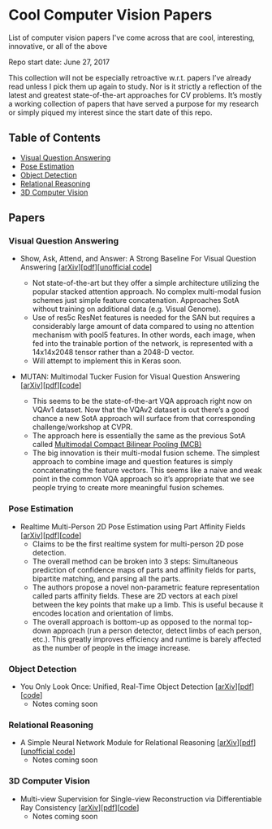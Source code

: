 # Cool Computer Vision Papers
List of computer vision papers I've come across that are cool, interesting, innovative, or all of the above

Repo start date: June 27, 2017

This collection will not be especially retroactive w.r.t. papers I’ve already read unless I pick them up again to study. Nor is it strictly a reflection of the latest and greatest state-of-the-art approaches for CV problems. It’s mostly a working collection of papers that have served a purpose for my research or simply piqued my interest since the start date of this repo.

## Table of Contents
* [Visual Question Answering](#visual-question-answering)
* [Pose Estimation](#pose-estimation)
* [Object Detection](#object-detection)
* [Relational Reasoning](#relational-reasoning)
* [3D Computer Vision](#3d-computer-vision)

## Papers

### Visual Question Answering
* Show, Ask, Attend, and Answer: A Strong Baseline For Visual Question Answering [[arXiv](https://arxiv.org/abs/1704.03162)][[pdf](https://arxiv.org/pdf/1704.03162.pdf)][[unofficial code](https://github.com/adamcasson/show_ask_attend_answer)]
  * Not state-of-the-art but they offer a simple architecture utilizing the popular stacked attention approach. No complex multi-modal fusion schemes just simple feature concatenation. Approaches SotA without training on additional data (e.g. Visual Genome).
  * Use of res5c ResNet features is needed for the SAN but requires a considerably large amount of data compared to using no attention mechanism with pool5 features. In other words, each image, when fed into the trainable portion of the network, is represented with a 14x14x2048 tensor rather than a 2048-D vector.
  * Will attempt to implement this in Keras soon.

* MUTAN: Multimodal Tucker Fusion for Visual Question Answering [[arXiv](https://arxiv.org/abs/1705.06676)][[pdf](https://arxiv.org/pdf/1705.06676.pdf)][[code](https://github.com/Cadene/vqa.pytorch)]
  * This seems to be the state-of-the-art VQA approach right now on VQAv1 dataset. Now that the VQAv2 dataset is out there’s a good chance a new SotA approach will surface from that corresponding challenge/workshop at CVPR.
  * The approach here is essentially the same as the previous SotA called [Multimodal Compact Bilinear Pooling (MCB)](https://arxiv.org/abs/1606.01847)
  * The big innovation is their multi-modal fusion scheme. The simplest approach to combine image and question features is simply concatenating the feature vectors. This seems like a naive and weak point in the common VQA approach so it’s appropriate that we see people trying to create more meaningful fusion schemes.

### Pose Estimation
* Realtime Multi-Person 2D Pose Estimation using Part Affinity Fields [[arXiv](https://arxiv.org/abs/1611.08050)][[pdf](https://arxiv.org/pdf/1611.08050.pdf)][[code](https://github.com/ZheC/Realtime_Multi-Person_Pose_Estimation)]
  * Claims to be the first realtime system for multi-person 2D pose detection.
  * The overall method can be broken into 3 steps: Simultaneous prediction of confidence maps of parts and affinity fields for parts, bipartite matching, and parsing all the parts.
  * The authors propose a novel non-parametric feature representation called parts affinity fields. These are 2D vectors at each pixel between the key points that make up a limb. This is useful because it encodes location and orientation of limbs.
  * The overall approach is bottom-up as opposed to the normal top-down approach (run a person detector, detect limbs of each person, etc.). This greatly improves efficiency and runtime is barely affected as the number of people in the image increase.

### Object Detection
* You Only Look Once: Unified, Real-Time Object Detection [[arXiv](https://arxiv.org/abs/1506.02640)][[pdf](https://arxiv.org/pdf/1506.02640.pdf)][[code](https://pjreddie.com/darknet/yolo/)]
  * Notes coming soon

### Relational Reasoning
* A Simple Neural Network Module for Relational Reasoning [[arXiv](https://arxiv.org/abs/1706.01427)][[pdf](https://arxiv.org/pdf/1706.01427.pdf)][[unofficial code](https://github.com/kimhc6028/relational-networks)]
  * Notes coming soon

### 3D Computer Vision
* Multi-view Supervision for Single-view Reconstruction via Differentiable Ray Consistency [[arXiv](https://arxiv.org/abs/1704.06254)][[pdf](https://arxiv.org/pdf/1704.06254.pdf)][[code](https://github.com/shubhtuls/drc)]
  * Notes coming soon